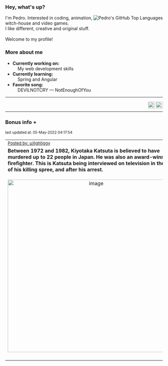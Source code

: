 ### Hey, what's up?
<img align="right" alt="Pedro's GitHub Top Languages" src="https://github-readme-stats.vercel.app/api/top-langs/?username=PedrosUsername&exclude_repo=HW2&layout=compact" />

I'm Pedro. Interested in coding, animation, witch-house and video games.<br>
I like different, creative and original stuff.<br><br>
Welcome to my profile!

### More about me
- **Currently working on:**  
&nbsp;&nbsp;&nbsp;&nbsp;My web development skills
- **Currently learning:**  
&nbsp;&nbsp;&nbsp;&nbsp;Spring and Angular
- **Favorite song:**  
&nbsp;&nbsp;&nbsp;&nbsp;DEVILNOTCRY — NotEnoughOfYou
___
[<img align="right" alt="LinkedIn" width="22px" src="https://cdn.jsdelivr.net/npm/simple-icons@v3/icons/linkedin.svg" />][linkedin]
&nbsp;&nbsp;
[<img align="right" alt="Email" width="22px" src="https://cdn.jsdelivr.net/npm/simple-icons@v3/icons/gmail.svg" />][gmail]
___

### Bonus info +

<p align="left"><sub>last updated at: 05-May-2022 04:17:54</sub></p>

|   |
| --- |
| <sub>[Posted by: u/lightiggy][source]</sub> |
| **Between 1972 and 1982, Kiyotaka Katsuta is believed to have murdered up to 22 people in Japan. He was also an award-winning firefighter. This is Katsuta being interviewed on television in the midst of his killing spree, and after his arrest.** | 
|<p align="center"> <img alt="image" src="https://i.redd.it/ll1gqfubxkx81.png" width="550" /> </p>|
|   |

  



  
  
  
[linkedin]: https://linkedin.com/in/pedro-h-r-gomes-8a487b14a/
[gmail]: mailto:pilique11@gmail.com
[source]: https://www.reddit.com/r/interestingasfuck/comments/uiolws/between_1972_and_1982_kiyotaka_katsuta_is/
[PushshiftAPI]: https://github.com/pushshift/api